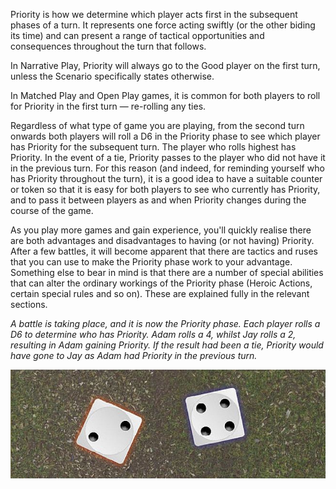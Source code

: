 ﻿Priority is how we determine which player acts first in the subsequent phases of a turn. It represents one force acting swiftly (or the other biding its time) and can present a range of tactical opportunities and consequences throughout the turn that follows.

In Narrative Play, Priority will always go to the Good player on the first turn, unless the Scenario specifically states otherwise.

In Matched Play and Open Play games, it is common for both players to roll for Priority in the first turn — re-rolling any ties.

Regardless of what type of game you are playing, from the second turn onwards both players will roll a D6 in the Priority phase to see which player has Priority for the subsequent turn. The player who rolls highest has Priority. In the event of a tie, Priority passes to the player who did not have it in the previous turn. For this reason (and indeed, for reminding yourself who has Priority throughout the turn), it is a good idea to have a suitable counter or token so that it is easy for both players to see who currently has Priority, and to pass it between players as and when Priority changes during the course of the game.

As you play more games and gain experience, you'll quickly realise there are both advantages and disadvantages to having (or not having) Priority. After a few battles, it will become apparent that there are tactics and ruses that you can use to make the Priority phase work to your advantage. Something else to bear in mind is that there are a number of special abilities that can alter the ordinary workings of the Priority phase (Heroic Actions, certain special rules and so on). These are explained fully in the relevant sections.

*A battle is taking place, and it is now the Priority phase. Each player rolls a D6 to determine who has Priority. Adam rolls a 4, whilst Jay rolls a 2, resulting in Adam gaining Priority. If the result had been a tie, Priority would have gone to Jay as Adam had Priority in the previous turn.*

![](../media/rules_manual/priority_phase.jpg)
